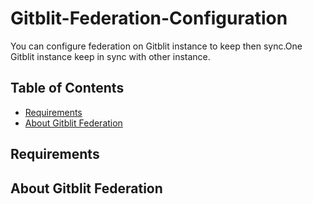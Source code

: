 # Gitblit-Federation-Configuration
You can configure federation on Gitblit instance to keep then sync.One Gitblit instance keep in sync with other instance.

## Table of Contents

* [Requirements](#Requirements)
* [About Gitblit Federation](#About-Gitblit-Federation)

## Requirements












































































## About Gitblit Federation
